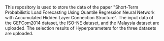 This repository is used to store the data of the paper "Short-Term Probabilistic Load Forecasting Using Quantile Regression Neural Network with Accumulated Hidden Layer Connection Structure".
The input data of the GEFCom2014 dataset, the ISO-NE dataset, and the Malaysia dataset are uploaded.
The selection results of Hyperparameters for the three datasets are uploaded.
